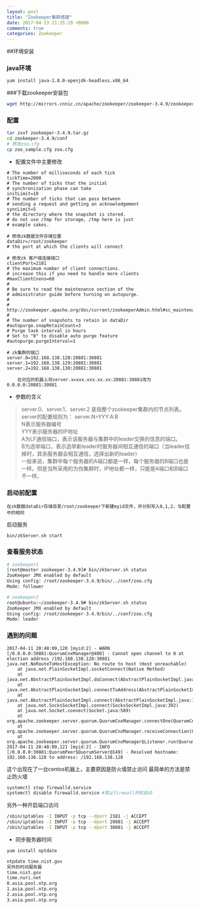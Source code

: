 ```yaml
---
layout: post
title: "Zookeeper集群搭建"
date: 2017-04-13 21:25:29 +0800
comments: true
categories: Zookeeper
---
```



##环境安装
### java环境
```sh
yum install java-1.8.0-openjdk-headless.x86_64
```
###下载zookeeper安装包
```sh
wget http://mirrors.cnnic.cn/apache/zookeeper/zookeeper-3.4.9/zookeeper-3.4.9.tar.gz
```
### 配置
```sh
tar zxvf zookeeper-3.4.9.tar.gz
cd zookeeper-3.4.9/conf
# 修改zoo.cfg
cp zoo_sample.cfg zoo.cfg
```

* 配置文件中主要修改

```
# The number of milliseconds of each tick
tickTime=2000
# The number of ticks that the initial
# synchronization phase can take
initLimit=10
# The number of ticks that can pass between
# sending a request and getting an acknowledgement
syncLimit=5
# the directory where the snapshot is stored.
# do not use /tmp for storage, /tmp here is just
# example sakes.

# 修改zk数据文件存储位置
dataDir=/root/zookeeper
# the port at which the clients will connect

# 修改zk 客户端连接端口
clientPort=2181
# the maximum number of client connections.
# increase this if you need to handle more clients
#maxClientCnxns=60
#
# Be sure to read the maintenance section of the
# administrator guide before turning on autopurge.
#
# http://zookeeper.apache.org/doc/current/zookeeperAdmin.html#sc_maintenance
#
# The number of snapshots to retain in dataDir
#autopurge.snapRetainCount=3
# Purge task interval in hours
# Set to "0" to disable auto purge feature
#autopurge.purgeInterval=1

# zk集群的端口
server.0=192.168.138.128:20881:30881
server.1=192.168.138.129:20881:30881
server.2=192.168.138.130:20881:30881
```

        在对应的机器上将server.x=xxx.xxx.xx.xx:20881:30881改为0.0.0.0:20881:30881

* 参数的含义

> server.0、server.1、server.2 是指整个zookeeper集群内的节点列表。server的配置规则为：  server.N=YYY:A:B  
N表示服务器编号  
YYY表示服务器的IP地址  
A为LF通信端口，表示该服务器与集群中的leader交换的信息的端口。  
B为选举端口，表示选举新leader时服务器间相互通信的端口（当leader挂掉时，其余服务器会相互通信，选择出新的leader）  
一般来说，集群中每个服务器的A端口都是一样，每个服务器的B端口也是一样。但是当所采用的为伪集群时，IP地址都一样，只能是A端口和B端口不一样。  

### 启动前配置
    在zk数据dataDir存储目录/root/zookeeper下新建myid文件，并分别写入0,1,2，与配置中的相同
    
启动服务

```
bin/zkServer.sh start
```

### 查看服务状态
```sh
# zookeeper1
[root@master zookeeper-3.4.9]# bin/zkServer.sh status
ZooKeeper JMX enabled by default
Using config: /root/zookeeper-3.4.9/bin/../conf/zoo.cfg
Mode: follower

# zookeeper2
root@ubuntu:~/zookeeper-3.4.9# bin/zkServer.sh status
ZooKeeper JMX enabled by default
Using config: /root/zookeeper-3.4.9/bin/../conf/zoo.cfg
Mode: leader
```

### 遇到的问题

```
2017-04-11 20:48:09,120 [myid:2] - WARN  [/0.0.0.0:30881:QuorumCnxManager@400] - Cannot open channel to 0 at election address /192.168.138.128:30881
java.net.NoRouteToHostException: No route to host (Host unreachable)
	at java.net.PlainSocketImpl.socketConnect(Native Method)
	at java.net.AbstractPlainSocketImpl.doConnect(AbstractPlainSocketImpl.java:350)
	at java.net.AbstractPlainSocketImpl.connectToAddress(AbstractPlainSocketImpl.java:206)
	at java.net.AbstractPlainSocketImpl.connect(AbstractPlainSocketImpl.java:188)
	at java.net.SocksSocketImpl.connect(SocksSocketImpl.java:392)
	at java.net.Socket.connect(Socket.java:589)
	at org.apache.zookeeper.server.quorum.QuorumCnxManager.connectOne(QuorumCnxManager.java:381)
	at org.apache.zookeeper.server.quorum.QuorumCnxManager.receiveConnection(QuorumCnxManager.java:295)
	at org.apache.zookeeper.server.quorum.QuorumCnxManager$Listener.run(QuorumCnxManager.java:543)
2017-04-11 20:48:09,121 [myid:2] - INFO  [/0.0.0.0:30881:QuorumPeer$QuorumServer@149] - Resolved hostname: 192.168.138.128 to address: /192.168.138.128
```

这个出现在了一台centos机器上，主要原因是防火墙禁止访问
最简单的方法是禁止防火墙

```sh
systemctl stop firewalld.service 
systemctl disable firewalld.service #禁止firewall开机启动
```

另外一种开启端口访问

```sh
/sbin/iptables -I INPUT -p tcp --dport 2181 -j ACCEPT
/sbin/iptables -I INPUT -p tcp --dport 20881 -j ACCEPT
/sbin/iptables -I INPUT -p tcp --dport 30881 -j ACCEPT
```
* 同步服务器时间

```bash
yum install nptdate

ntpdate time.nist.gov
另外的时间服务器
time.nist.gov
time.nuri.net
0.asia.pool.ntp.org
1.asia.pool.ntp.org
2.asia.pool.ntp.org
3.asia.pool.ntp.org
```
